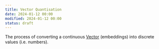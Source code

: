 ```yaml
---
title: Vector Quantisation
date: 2024-01-12 00:00
modified: 2024-01-12 00:00
status: draft
---
```


The process of converting a continuous [Vector](vector.md) (embeddings) into discrete values (i.e. numbers).
